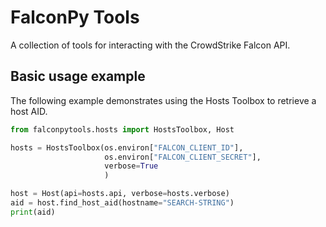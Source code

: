 # FalconPy Tools
A collection of tools for interacting with the CrowdStrike Falcon API.



## Basic usage example
The following example demonstrates using the Hosts Toolbox to retrieve a host AID.
```python
from falconpytools.hosts import HostsToolbox, Host

hosts = HostsToolbox(os.environ["FALCON_CLIENT_ID"],
                     os.environ["FALCON_CLIENT_SECRET"],
                     verbose=True
                     )

host = Host(api=hosts.api, verbose=hosts.verbose)
aid = host.find_host_aid(hostname="SEARCH-STRING")
print(aid)
```